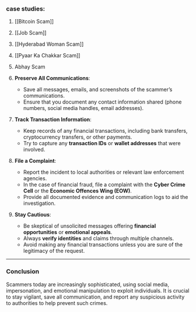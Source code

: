 ### case studies:
1. [[Bitcoin Scam]]
2. [[Job Scam]]
3. [[Hyderabad Woman Scam]]
4. [[Pyaar Ka Chakkar Scam]]
5. Abhay Scam

6. **Preserve All Communications**:
   - Save all messages, emails, and screenshots of the scammer’s communications.
   - Ensure that you document any contact information shared (phone numbers, social media handles, email addresses).

7. **Track Transaction Information**:
   - Keep records of any financial transactions, including bank transfers, cryptocurrency transfers, or other payments.
   - Try to capture any **transaction IDs** or **wallet addresses** that were involved.

8. **File a Complaint**:
   - Report the incident to local authorities or relevant law enforcement agencies.
   - In the case of financial fraud, file a complaint with the **Cyber Crime Cell** or the **Economic Offences Wing (EOW)**.
   - Provide all documented evidence and communication logs to aid the investigation.

9. **Stay Cautious**:
   - Be skeptical of unsolicited messages offering **financial opportunities** or **emotional appeals**.
   - Always **verify identities** and claims through multiple channels.
   - Avoid making any financial transactions unless you are sure of the legitimacy of the request.

---

### Conclusion
Scammers today are increasingly sophisticated, using social media, impersonation, and emotional manipulation to exploit individuals. It is crucial to stay vigilant, save all communication, and report any suspicious activity to authorities to help prevent such crimes.
